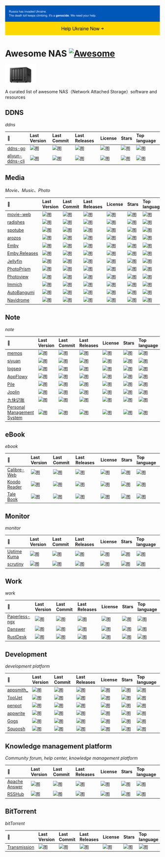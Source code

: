 [![Stand With Ukraine](https://raw.githubusercontent.com/vshymanskyy/StandWithUkraine/main/banner2-direct.svg)](https://stand-with-ukraine.pp.ua)

# Awesome NAS [![Awesome](https://awesome.re/badge-flat2.svg)](https://awesome.re)

<p>
<img src="./public/syno.png" width="20%">
</p>

A curated list of awesome NAS（Network Attached Storage）software and resources

<!-- autogen start -->

## DDNS
_ddns_

| 🔗      | Last Version | Last Commit | Last Releases | License | Stars | Top language |
| :------ | :------ | :------ | :------ | :------ | :------ | :------ |
|[ddns-go](https://github.com/jeessy2/ddns-go)|![图](https://img.shields.io/github/v/release/jeessy2/ddns-go?label= "title")|![图](https://img.shields.io/github/last-commit/jeessy2/ddns-go?label= "title")|![图](https://img.shields.io/github/release-date/jeessy2/ddns-go?label= "title")|![图](https://img.shields.io/github/license/jeessy2/ddns-go?label= "title")|![图](https://img.shields.io/github/stars/jeessy2/ddns-go?label=&style=flat "title")|![图](https://img.shields.io/github/languages/top/jeessy2/ddns-go "title")|
|[aliyun-ddns-cli](https://github.com/honwen/aliyun-ddns-cli)|![图](https://img.shields.io/github/v/release/honwen/aliyun-ddns-cli?label= "title")|![图](https://img.shields.io/github/last-commit/honwen/aliyun-ddns-cli?label= "title")|![图](https://img.shields.io/github/release-date/honwen/aliyun-ddns-cli?label= "title")|![图](https://img.shields.io/github/license/honwen/aliyun-ddns-cli?label= "title")|![图](https://img.shields.io/github/stars/honwen/aliyun-ddns-cli?label=&style=flat "title")|![图](https://img.shields.io/github/languages/top/honwen/aliyun-ddns-cli "title")|

## Media
_Movie、Music、Photo_

| 🔗      | Last Version | Last Commit | Last Releases | License | Stars | Top language |
| :------ | :------ | :------ | :------ | :------ | :------ | :------ |
|[movie-web](https://github.com/movie-web/movie-web)|![图](https://img.shields.io/github/v/release/movie-web/movie-web?label= "title")|![图](https://img.shields.io/github/last-commit/movie-web/movie-web?label= "title")|![图](https://img.shields.io/github/release-date/movie-web/movie-web?label= "title")|![图](https://img.shields.io/github/license/movie-web/movie-web?label= "title")|![图](https://img.shields.io/github/stars/movie-web/movie-web?label=&style=flat "title")|![图](https://img.shields.io/github/languages/top/movie-web/movie-web "title")|
|[radishes](https://github.com/radishes-music/radishes)|![图](https://img.shields.io/github/v/release/radishes-music/radishes?label= "title")|![图](https://img.shields.io/github/last-commit/radishes-music/radishes?label= "title")|![图](https://img.shields.io/github/release-date/radishes-music/radishes?label= "title")|![图](https://img.shields.io/github/license/radishes-music/radishes?label= "title")|![图](https://img.shields.io/github/stars/radishes-music/radishes?label=&style=flat "title")|![图](https://img.shields.io/github/languages/top/radishes-music/radishes "title")|
|[spotube](https://github.com/KRTirtho/spotube)|![图](https://img.shields.io/github/v/release/KRTirtho/spotube?label= "title")|![图](https://img.shields.io/github/last-commit/KRTirtho/spotube?label= "title")|![图](https://img.shields.io/github/release-date/KRTirtho/spotube?label= "title")|![图](https://img.shields.io/github/license/KRTirtho/spotube?label= "title")|![图](https://img.shields.io/github/stars/KRTirtho/spotube?label=&style=flat "title")|![图](https://img.shields.io/github/languages/top/KRTirtho/spotube "title")|
|[arozos](https://github.com/tobychui/arozos)|![图](https://img.shields.io/github/v/release/tobychui/arozos?label= "title")|![图](https://img.shields.io/github/last-commit/tobychui/arozos?label= "title")|![图](https://img.shields.io/github/release-date/tobychui/arozos?label= "title")|![图](https://img.shields.io/github/license/tobychui/arozos?label= "title")|![图](https://img.shields.io/github/stars/tobychui/arozos?label=&style=flat "title")|![图](https://img.shields.io/github/languages/top/tobychui/arozos "title")|
|[Emby](https://github.com/MediaBrowser/Emby)|![图](https://img.shields.io/github/v/release/MediaBrowser/Emby?label= "title")|![图](https://img.shields.io/github/last-commit/MediaBrowser/Emby?label= "title")|![图](https://img.shields.io/github/release-date/MediaBrowser/Emby?label= "title")|![图](https://img.shields.io/github/license/MediaBrowser/Emby?label= "title")|![图](https://img.shields.io/github/stars/MediaBrowser/Emby?label=&style=flat "title")|![图](https://img.shields.io/github/languages/top/MediaBrowser/Emby "title")|
|[Emby.Releases](https://github.com/MediaBrowser/Emby.Releases)|![图](https://img.shields.io/github/v/release/MediaBrowser/Emby.Releases?label= "title")|![图](https://img.shields.io/github/last-commit/MediaBrowser/Emby.Releases?label= "title")|![图](https://img.shields.io/github/release-date/MediaBrowser/Emby.Releases?label= "title")|![图](https://img.shields.io/github/license/MediaBrowser/Emby.Releases?label= "title")|![图](https://img.shields.io/github/stars/MediaBrowser/Emby.Releases?label=&style=flat "title")|![图](https://img.shields.io/github/languages/top/MediaBrowser/Emby.Releases "title")|
|[Jellyfin](https://github.com/jellyfin/jellyfin)|![图](https://img.shields.io/github/v/release/jellyfin/jellyfin?label= "title")|![图](https://img.shields.io/github/last-commit/jellyfin/jellyfin?label= "title")|![图](https://img.shields.io/github/release-date/jellyfin/jellyfin?label= "title")|![图](https://img.shields.io/github/license/jellyfin/jellyfin?label= "title")|![图](https://img.shields.io/github/stars/jellyfin/jellyfin?label=&style=flat "title")|![图](https://img.shields.io/github/languages/top/jellyfin/jellyfin "title")|
|[PhotoPrism](https://github.com/photoprism/photoprism)|![图](https://img.shields.io/github/v/release/photoprism/photoprism?label= "title")|![图](https://img.shields.io/github/last-commit/photoprism/photoprism?label= "title")|![图](https://img.shields.io/github/release-date/photoprism/photoprism?label= "title")|![图](https://img.shields.io/github/license/photoprism/photoprism?label= "title")|![图](https://img.shields.io/github/stars/photoprism/photoprism?label=&style=flat "title")|![图](https://img.shields.io/github/languages/top/photoprism/photoprism "title")|
|[Photoview](https://github.com/photoview/photoview)|![图](https://img.shields.io/github/v/release/photoview/photoview?label= "title")|![图](https://img.shields.io/github/last-commit/photoview/photoview?label= "title")|![图](https://img.shields.io/github/release-date/photoview/photoview?label= "title")|![图](https://img.shields.io/github/license/photoview/photoview?label= "title")|![图](https://img.shields.io/github/stars/photoview/photoview?label=&style=flat "title")|![图](https://img.shields.io/github/languages/top/photoview/photoview "title")|
|[Immich](https://github.com/immich-app/immich)|![图](https://img.shields.io/github/v/release/immich-app/immich?label= "title")|![图](https://img.shields.io/github/last-commit/immich-app/immich?label= "title")|![图](https://img.shields.io/github/release-date/immich-app/immich?label= "title")|![图](https://img.shields.io/github/license/immich-app/immich?label= "title")|![图](https://img.shields.io/github/stars/immich-app/immich?label=&style=flat "title")|![图](https://img.shields.io/github/languages/top/immich-app/immich "title")|
|[AutoBangumi](https://github.com/EstrellaXD/Auto_Bangumi)|![图](https://img.shields.io/github/v/release/EstrellaXD/Auto_Bangumi?label= "title")|![图](https://img.shields.io/github/last-commit/EstrellaXD/Auto_Bangumi?label= "title")|![图](https://img.shields.io/github/release-date/EstrellaXD/Auto_Bangumi?label= "title")|![图](https://img.shields.io/github/license/EstrellaXD/Auto_Bangumi?label= "title")|![图](https://img.shields.io/github/stars/EstrellaXD/Auto_Bangumi?label=&style=flat "title")|![图](https://img.shields.io/github/languages/top/EstrellaXD/Auto_Bangumi "title")|
|[Navidrome](https://github.com/navidrome/navidrome)|![图](https://img.shields.io/github/v/release/navidrome/navidrome?label= "title")|![图](https://img.shields.io/github/last-commit/navidrome/navidrome?label= "title")|![图](https://img.shields.io/github/release-date/navidrome/navidrome?label= "title")|![图](https://img.shields.io/github/license/navidrome/navidrome?label= "title")|![图](https://img.shields.io/github/stars/navidrome/navidrome?label=&style=flat "title")|![图](https://img.shields.io/github/languages/top/navidrome/navidrome "title")|

## Note
_note_

| 🔗      | Last Version | Last Commit | Last Releases | License | Stars | Top language |
| :------ | :------ | :------ | :------ | :------ | :------ | :------ |
|[memos](https://github.com/usememos/memos)|![图](https://img.shields.io/github/v/release/usememos/memos?label= "title")|![图](https://img.shields.io/github/last-commit/usememos/memos?label= "title")|![图](https://img.shields.io/github/release-date/usememos/memos?label= "title")|![图](https://img.shields.io/github/license/usememos/memos?label= "title")|![图](https://img.shields.io/github/stars/usememos/memos?label=&style=flat "title")|![图](https://img.shields.io/github/languages/top/usememos/memos "title")|
|[siyuan](https://github.com/siyuan-note/siyuan)|![图](https://img.shields.io/github/v/release/siyuan-note/siyuan?label= "title")|![图](https://img.shields.io/github/last-commit/siyuan-note/siyuan?label= "title")|![图](https://img.shields.io/github/release-date/siyuan-note/siyuan?label= "title")|![图](https://img.shields.io/github/license/siyuan-note/siyuan?label= "title")|![图](https://img.shields.io/github/stars/siyuan-note/siyuan?label=&style=flat "title")|![图](https://img.shields.io/github/languages/top/siyuan-note/siyuan "title")|
|[logseq](https://github.com/logseq/logseq)|![图](https://img.shields.io/github/v/release/logseq/logseq?label= "title")|![图](https://img.shields.io/github/last-commit/logseq/logseq?label= "title")|![图](https://img.shields.io/github/release-date/logseq/logseq?label= "title")|![图](https://img.shields.io/github/license/logseq/logseq?label= "title")|![图](https://img.shields.io/github/stars/logseq/logseq?label=&style=flat "title")|![图](https://img.shields.io/github/languages/top/logseq/logseq "title")|
|[AppFlowy](https://github.com/AppFlowy-IO/AppFlowy)|![图](https://img.shields.io/github/v/release/AppFlowy-IO/AppFlowy?label= "title")|![图](https://img.shields.io/github/last-commit/AppFlowy-IO/AppFlowy?label= "title")|![图](https://img.shields.io/github/release-date/AppFlowy-IO/AppFlowy?label= "title")|![图](https://img.shields.io/github/license/AppFlowy-IO/AppFlowy?label= "title")|![图](https://img.shields.io/github/stars/AppFlowy-IO/AppFlowy?label=&style=flat "title")|![图](https://img.shields.io/github/languages/top/AppFlowy-IO/AppFlowy "title")|
|[Pile](https://github.com/UdaraJay/Pile)|![图](https://img.shields.io/github/v/release/UdaraJay/Pile?label= "title")|![图](https://img.shields.io/github/last-commit/UdaraJay/Pile?label= "title")|![图](https://img.shields.io/github/release-date/UdaraJay/Pile?label= "title")|![图](https://img.shields.io/github/license/UdaraJay/Pile?label= "title")|![图](https://img.shields.io/github/stars/UdaraJay/Pile?label=&style=flat "title")|![图](https://img.shields.io/github/languages/top/UdaraJay/Pile "title")|
|[Joplin](https://github.com/laurent22/joplin)|![图](https://img.shields.io/github/v/release/laurent22/joplin?label= "title")|![图](https://img.shields.io/github/last-commit/laurent22/joplin?label= "title")|![图](https://img.shields.io/github/release-date/laurent22/joplin?label= "title")|![图](https://img.shields.io/github/license/laurent22/joplin?label= "title")|![图](https://img.shields.io/github/stars/laurent22/joplin?label=&style=flat "title")|![图](https://img.shields.io/github/languages/top/laurent22/joplin "title")|
|[九快记账](https://github.com/getmoneynote/moneywhere-user-fe)|![图](https://img.shields.io/github/v/release/getmoneynote/moneywhere-user-fe?label= "title")|![图](https://img.shields.io/github/last-commit/getmoneynote/moneywhere-user-fe?label= "title")|![图](https://img.shields.io/github/release-date/getmoneynote/moneywhere-user-fe?label= "title")|![图](https://img.shields.io/github/license/getmoneynote/moneywhere-user-fe?label= "title")|![图](https://img.shields.io/github/stars/getmoneynote/moneywhere-user-fe?label=&style=flat "title")|![图](https://img.shields.io/github/languages/top/getmoneynote/moneywhere-user-fe "title")|
|[Personal Management System](https://github.com/Volmarg/personal-management-system)|![图](https://img.shields.io/github/v/release/Volmarg/personal-management-system?label= "title")|![图](https://img.shields.io/github/last-commit/Volmarg/personal-management-system?label= "title")|![图](https://img.shields.io/github/release-date/Volmarg/personal-management-system?label= "title")|![图](https://img.shields.io/github/license/Volmarg/personal-management-system?label= "title")|![图](https://img.shields.io/github/stars/Volmarg/personal-management-system?label=&style=flat "title")|![图](https://img.shields.io/github/languages/top/Volmarg/personal-management-system "title")|

## eBook
_ebook_

| 🔗      | Last Version | Last Commit | Last Releases | License | Stars | Top language |
| :------ | :------ | :------ | :------ | :------ | :------ | :------ |
|[Calibre-Web](https://github.com/janeczku/calibre-web)|![图](https://img.shields.io/github/v/release/janeczku/calibre-web?label= "title")|![图](https://img.shields.io/github/last-commit/janeczku/calibre-web?label= "title")|![图](https://img.shields.io/github/release-date/janeczku/calibre-web?label= "title")|![图](https://img.shields.io/github/license/janeczku/calibre-web?label= "title")|![图](https://img.shields.io/github/stars/janeczku/calibre-web?label=&style=flat "title")|![图](https://img.shields.io/github/languages/top/janeczku/calibre-web "title")|
|[Koodo Reader](https://github.com/koodo-reader/koodo-reader)|![图](https://img.shields.io/github/v/release/koodo-reader/koodo-reader?label= "title")|![图](https://img.shields.io/github/last-commit/koodo-reader/koodo-reader?label= "title")|![图](https://img.shields.io/github/release-date/koodo-reader/koodo-reader?label= "title")|![图](https://img.shields.io/github/license/koodo-reader/koodo-reader?label= "title")|![图](https://img.shields.io/github/stars/koodo-reader/koodo-reader?label=&style=flat "title")|![图](https://img.shields.io/github/languages/top/koodo-reader/koodo-reader "title")|
|[Tale Book](https://github.com/talebook/talebook)|![图](https://img.shields.io/github/v/release/talebook/talebook?label= "title")|![图](https://img.shields.io/github/last-commit/talebook/talebook?label= "title")|![图](https://img.shields.io/github/release-date/talebook/talebook?label= "title")|![图](https://img.shields.io/github/license/talebook/talebook?label= "title")|![图](https://img.shields.io/github/stars/talebook/talebook?label=&style=flat "title")|![图](https://img.shields.io/github/languages/top/talebook/talebook "title")|

## Monitor
_monitor_

| 🔗      | Last Version | Last Commit | Last Releases | License | Stars | Top language |
| :------ | :------ | :------ | :------ | :------ | :------ | :------ |
|[Uptime Kuma](https://github.com/louislam/uptime-kuma)|![图](https://img.shields.io/github/v/release/louislam/uptime-kuma?label= "title")|![图](https://img.shields.io/github/last-commit/louislam/uptime-kuma?label= "title")|![图](https://img.shields.io/github/release-date/louislam/uptime-kuma?label= "title")|![图](https://img.shields.io/github/license/louislam/uptime-kuma?label= "title")|![图](https://img.shields.io/github/stars/louislam/uptime-kuma?label=&style=flat "title")|![图](https://img.shields.io/github/languages/top/louislam/uptime-kuma "title")|
|[scrutiny](https://github.com/AnalogJ/scrutiny)|![图](https://img.shields.io/github/v/release/AnalogJ/scrutiny?label= "title")|![图](https://img.shields.io/github/last-commit/AnalogJ/scrutiny?label= "title")|![图](https://img.shields.io/github/release-date/AnalogJ/scrutiny?label= "title")|![图](https://img.shields.io/github/license/AnalogJ/scrutiny?label= "title")|![图](https://img.shields.io/github/stars/AnalogJ/scrutiny?label=&style=flat "title")|![图](https://img.shields.io/github/languages/top/AnalogJ/scrutiny "title")|

## Work
_work_

| 🔗      | Last Version | Last Commit | Last Releases | License | Stars | Top language |
| :------ | :------ | :------ | :------ | :------ | :------ | :------ |
|[Paperless-ngx](https://github.com/paperless-ngx/paperless-ngx)|![图](https://img.shields.io/github/v/release/paperless-ngx/paperless-ngx?label= "title")|![图](https://img.shields.io/github/last-commit/paperless-ngx/paperless-ngx?label= "title")|![图](https://img.shields.io/github/release-date/paperless-ngx/paperless-ngx?label= "title")|![图](https://img.shields.io/github/license/paperless-ngx/paperless-ngx?label= "title")|![图](https://img.shields.io/github/stars/paperless-ngx/paperless-ngx?label=&style=flat "title")|![图](https://img.shields.io/github/languages/top/paperless-ngx/paperless-ngx "title")|
|[Danswer](https://github.com/danswer-ai/danswer)|![图](https://img.shields.io/github/v/release/danswer-ai/danswer?label= "title")|![图](https://img.shields.io/github/last-commit/danswer-ai/danswer?label= "title")|![图](https://img.shields.io/github/release-date/danswer-ai/danswer?label= "title")|![图](https://img.shields.io/github/license/danswer-ai/danswer?label= "title")|![图](https://img.shields.io/github/stars/danswer-ai/danswer?label=&style=flat "title")|![图](https://img.shields.io/github/languages/top/danswer-ai/danswer "title")|
|[RustDesk](https://github.com/rustdesk/rustdesk-server)|![图](https://img.shields.io/github/v/release/rustdesk/rustdesk-server?label= "title")|![图](https://img.shields.io/github/last-commit/rustdesk/rustdesk-server?label= "title")|![图](https://img.shields.io/github/release-date/rustdesk/rustdesk-server?label= "title")|![图](https://img.shields.io/github/license/rustdesk/rustdesk-server?label= "title")|![图](https://img.shields.io/github/stars/rustdesk/rustdesk-server?label=&style=flat "title")|![图](https://img.shields.io/github/languages/top/rustdesk/rustdesk-server "title")|

## Development
_development platform_

| 🔗      | Last Version | Last Commit | Last Releases | License | Stars | Top language |
| :------ | :------ | :------ | :------ | :------ | :------ | :------ |
|[appsmith_](https://github.com/appsmithorg/appsmith)|![图](https://img.shields.io/github/v/release/appsmithorg/appsmith?label= "title")|![图](https://img.shields.io/github/last-commit/appsmithorg/appsmith?label= "title")|![图](https://img.shields.io/github/release-date/appsmithorg/appsmith?label= "title")|![图](https://img.shields.io/github/license/appsmithorg/appsmith?label= "title")|![图](https://img.shields.io/github/stars/appsmithorg/appsmith?label=&style=flat "title")|![图](https://img.shields.io/github/languages/top/appsmithorg/appsmith "title")|
|[ToolJet](https://github.com/ToolJet/ToolJet)|![图](https://img.shields.io/github/v/release/ToolJet/ToolJet?label= "title")|![图](https://img.shields.io/github/last-commit/ToolJet/ToolJet?label= "title")|![图](https://img.shields.io/github/release-date/ToolJet/ToolJet?label= "title")|![图](https://img.shields.io/github/license/ToolJet/ToolJet?label= "title")|![图](https://img.shields.io/github/stars/ToolJet/ToolJet?label=&style=flat "title")|![图](https://img.shields.io/github/languages/top/ToolJet/ToolJet "title")|
|[penpot](https://github.com/penpot/penpot)|![图](https://img.shields.io/github/v/release/penpot/penpot?label= "title")|![图](https://img.shields.io/github/last-commit/penpot/penpot?label= "title")|![图](https://img.shields.io/github/release-date/penpot/penpot?label= "title")|![图](https://img.shields.io/github/license/penpot/penpot?label= "title")|![图](https://img.shields.io/github/stars/penpot/penpot?label=&style=flat "title")|![图](https://img.shields.io/github/languages/top/penpot/penpot "title")|
|[appwrite](https://github.com/appwrite/appwrite)|![图](https://img.shields.io/github/v/release/appwrite/appwrite?label= "title")|![图](https://img.shields.io/github/last-commit/appwrite/appwrite?label= "title")|![图](https://img.shields.io/github/release-date/appwrite/appwrite?label= "title")|![图](https://img.shields.io/github/license/appwrite/appwrite?label= "title")|![图](https://img.shields.io/github/stars/appwrite/appwrite?label=&style=flat "title")|![图](https://img.shields.io/github/languages/top/appwrite/appwrite "title")|
|[Gogs](https://github.com/gogs/gogs)|![图](https://img.shields.io/github/v/release/gogs/gogs?label= "title")|![图](https://img.shields.io/github/last-commit/gogs/gogs?label= "title")|![图](https://img.shields.io/github/release-date/gogs/gogs?label= "title")|![图](https://img.shields.io/github/license/gogs/gogs?label= "title")|![图](https://img.shields.io/github/stars/gogs/gogs?label=&style=flat "title")|![图](https://img.shields.io/github/languages/top/gogs/gogs "title")|
|[Squoosh](https://github.com/GoogleChromeLabs/squoosh)|![图](https://img.shields.io/github/v/release/GoogleChromeLabs/squoosh?label= "title")|![图](https://img.shields.io/github/last-commit/GoogleChromeLabs/squoosh?label= "title")|![图](https://img.shields.io/github/release-date/GoogleChromeLabs/squoosh?label= "title")|![图](https://img.shields.io/github/license/GoogleChromeLabs/squoosh?label= "title")|![图](https://img.shields.io/github/stars/GoogleChromeLabs/squoosh?label=&style=flat "title")|![图](https://img.shields.io/github/languages/top/GoogleChromeLabs/squoosh "title")|

## Knowledge management platform
_Community forum, help center, knowledge management platform_

| 🔗      | Last Version | Last Commit | Last Releases | License | Stars | Top language |
| :------ | :------ | :------ | :------ | :------ | :------ | :------ |
|[Apache Answer](https://github.com/apache/incubator-answer)|![图](https://img.shields.io/github/v/release/apache/incubator-answer?label= "title")|![图](https://img.shields.io/github/last-commit/apache/incubator-answer?label= "title")|![图](https://img.shields.io/github/release-date/apache/incubator-answer?label= "title")|![图](https://img.shields.io/github/license/apache/incubator-answer?label= "title")|![图](https://img.shields.io/github/stars/apache/incubator-answer?label=&style=flat "title")|![图](https://img.shields.io/github/languages/top/apache/incubator-answer "title")|
|[RSSHub](https://github.com/DIYgod/RSSHub)|![图](https://img.shields.io/github/v/release/DIYgod/RSSHub?label= "title")|![图](https://img.shields.io/github/last-commit/DIYgod/RSSHub?label= "title")|![图](https://img.shields.io/github/release-date/DIYgod/RSSHub?label= "title")|![图](https://img.shields.io/github/license/DIYgod/RSSHub?label= "title")|![图](https://img.shields.io/github/stars/DIYgod/RSSHub?label=&style=flat "title")|![图](https://img.shields.io/github/languages/top/DIYgod/RSSHub "title")|

## BitTorrent
_bitTorrent_

| 🔗      | Last Version | Last Commit | Last Releases | License | Stars | Top language |
| :------ | :------ | :------ | :------ | :------ | :------ | :------ |
|[Transmission](https://github.com/transmission/transmission)|![图](https://img.shields.io/github/v/release/transmission/transmission?label= "title")|![图](https://img.shields.io/github/last-commit/transmission/transmission?label= "title")|![图](https://img.shields.io/github/release-date/transmission/transmission?label= "title")|![图](https://img.shields.io/github/license/transmission/transmission?label= "title")|![图](https://img.shields.io/github/stars/transmission/transmission?label=&style=flat "title")|![图](https://img.shields.io/github/languages/top/transmission/transmission "title")|
<!-- autogen end -->
